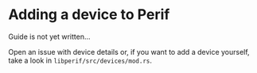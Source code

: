 # Adding a device to Perif

Guide is not yet written...

Open an issue with device details or, if you want to add a device yourself, take a look in `libperif/src/devices/mod.rs`.
